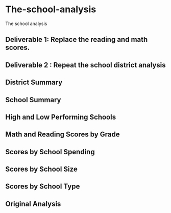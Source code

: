 # The-school-analysis
The school analysis
## Deliverable 1: Replace the reading and math scores.
## Deliverable 2 : Repeat the school district analysis
## District Summary

## School Summary

## High and Low Performing Schools

## Math and Reading Scores by Grade
## Scores by School Spending

##  Scores by School Size
## Scores by School Type

## Original Analysis
##
##
